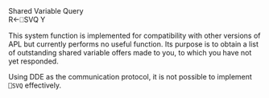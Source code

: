 <div class="heading">
  <div class="name">Shared Variable Query</div>
  <div class="command">R←⎕SVQ Y</div>
</div>

This system function is implemented for compatibility with other versions of APL but currently performs no useful function.  Its purpose is to obtain a list of outstanding shared variable offers made to you, to which you have not yet responded.

Using DDE as the communication protocol, it is not possible to implement `⎕SVQ` effectively.
